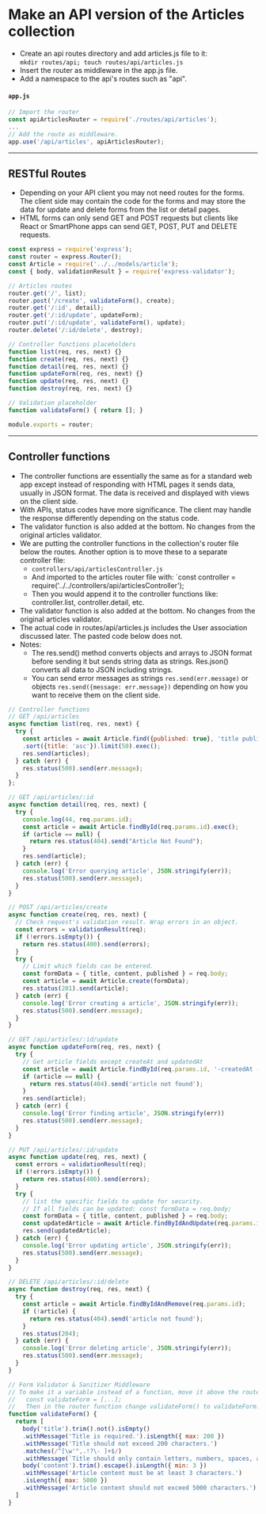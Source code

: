 # Make an API version of the Articles collection
* Create an api routes directory and add articles.js file to it:  
`mkdir routes/api; touch routes/api/articles.js`
* Insert the router as middleware in the app.js file.
* Add a namespace to the api's routes such as "api".
#### **`app.js`**
``` js
// Import the router
const apiArticlesRouter = require('./routes/api/articles');
...
// Add the route as middleware.
app.use('/api/articles', apiArticlesRouter);
```
---
## RESTful Routes
* Depending on your API client you may not need routes for the forms. The client side may contain the code for the forms and may store the data for update and delete forms from the list or detail pages.
* HTML forms can only send GET and POST requests but clients like React or SmartPhone apps can send GET, POST, PUT and DELETE requests.

``` js
const express = require('express');
const router = express.Router();
const Article = require('../../models/article');
const { body, validationResult } = require('express-validator');

// Articles routes
router.get('/', list);
router.post('/create', validateForm(), create);
router.get('/:id', detail);
router.get('/:id/update', updateForm);
router.put('/:id/update', validateForm(), update);
router.delete('/:id/delete', destroy);

// Controller functions placeholders
function list(req, res, next) {}
function create(req, res, next) {}
function detail(req, res, next) {}
function updateForm(req, res, next) {}
function update(req, res, next) {}
function destroy(req, res, next) {}

// Validation placeholder
function validateForm() { return []; }

module.exports = router;
```

---
## Controller functions
* The controller functions are essentially the same as for a standard web app except instead of responding with HTML pages it sends data, usually in JSON format. The data is received and displayed with views on the client side.
* With APIs, status codes have more significance. The client may handle the response differently depending on the status code.
* The validator function is also added at the bottom. No changes from the original articles validator.
* We are putting the controller functions in the collection's router file below the routes. Another option is to move these to a separate controller file:
  * `controllers/api/articlesController.js` 
  * And imported to the articles router file with: `const controller = require('../../controllers/api/articlesController');
  * Then you would append it to the controller functions like: controller.list, controller.detail, etc.
* The validator function is also added at the bottom. No changes from the original articles validator.
* The actual code in routes/api/articles.js includes the User association discussed later. The pasted code below does not.
* Notes:
  * The res.send() method converts objects and arrays to JSON format before sending it but sends string data as strings. Res.json() converts all data to JSON including strings.
  * You can send error messages as strings `res.send(err.message)` or objects `res.send({message: err.message})` depending on how you want to receive them on the client side.

``` js
// Controller functions
// GET /api/articles
async function list(req, res, next) {
  try {
    const articles = await Article.find({published: true}, 'title published createdAt')
    .sort({title: 'asc'}).limit(50).exec();
    res.send(articles);
  } catch (err) {
    res.status(500).send(err.message);
  }
};

// GET /api/articles/:id
async function detail(req, res, next) {
  try {
    console.log(44, req.params.id);
    const article = await Article.findById(req.params.id).exec();
    if (article == null) { 
      return res.status(404).send("Article Not Found");
    }
    res.send(article);    
  } catch (err) {
    console.log('Error querying article', JSON.stringify(err));
    res.status(500).send(err.message);
  }
}

// POST /api/articles/create
async function create(req, res, next) {
  // Check request's validation result. Wrap errors in an object.
  const errors = validationResult(req);
  if (!errors.isEmpty()) {
    return res.status(400).send(errors);
  }
  try {
    // Limit which fields can be entered.
    const formData = { title, content, published } = req.body;
    const article = await Article.create(formData);
    res.status(201).send(article);
  } catch (err) {
    console.log('Error creating a article', JSON.stringify(err));
    res.status(500).send(err.message);
  }
}

// GET /api/articles/:id/update
async function updateForm(req, res, next) { 
  try {
    // Get article fields except createAt and updatedAt
    const article = await Article.findById(req.params.id, '-createdAt -updatedAt').exec();
    if (article == null) { 
      return res.status(404).send('article not found');
    }
    res.send(article); 
  } catch (err) {
    console.log('Error finding article', JSON.stringify(err))
    res.status(500).send(err.message);
  }
}

// PUT /api/articles/:id/update
async function update(req, res, next) {
  const errors = validationResult(req);
  if (!errors.isEmpty()) {
    return res.status(400).send(errors);
  }
  try {
    // list the specific fields to update for security. 
    // If all fields can be updated: const formData = req.body;
    const formData = { title, content, published } = req.body;
    const updatedArticle = await Article.findByIdAndUpdate(req.params.id, formData, {new: true});
    res.send(updatedArticle);
  } catch (err) {
    console.log('Error updating article', JSON.stringify(err));
    res.status(500).send(err.message); 
  }
}

// DELETE /api/articles/:id/delete
async function destroy(req, res, next) {
  try {
    const article = await Article.findByIdAndRemove(req.params.id);
    if (!article) {
      return res.status(404).send('article not found');
    } 
    res.status(204);
  } catch (err) {
    console.log('Error deleting article', JSON.stringify(err));
    res.status(500).send(err.message);
  }
}

// Form Validator & Sanitizer Middleware
// To make it a variable instead of a function, move it above the routes and assign it:
//   const validateForm = [...];
//   Then in the router function change validateForm() to validateForm.
function validateForm() {
  return [
    body('title').trim().not().isEmpty()
    .withMessage('Title is required.').isLength({ max: 200 })
    .withMessage('Title should not exceed 200 characters.')
    .matches(/^[\w'",.!?\- ]+$/)
    .withMessage(`Title should only contain letters, numbers, spaces, and '",.!?- characters.`),
    body('content').trim().escape().isLength({ min: 3 })
    .withMessage('Article content must be at least 3 characters.')
    .isLength({ max: 5000 })
    .withMessage('Article content should not exceed 5000 characters.'),
  ]
}
```
